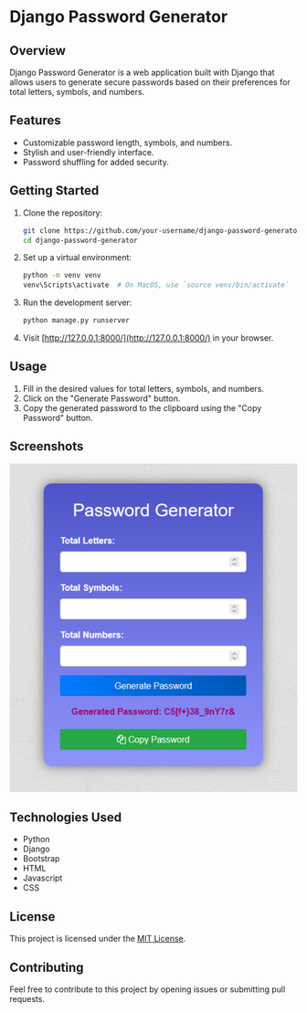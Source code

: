 # Django Password Generator

## Overview

Django Password Generator is a web application built with Django that allows users to generate secure passwords based on their preferences for total letters, symbols, and numbers.

## Features

- Customizable password length, symbols, and numbers.
- Stylish and user-friendly interface.
- Password shuffling for added security.

## Getting Started

1. Clone the repository:

   ```bash
   git clone https://github.com/your-username/django-password-generator.git
   cd django-password-generator
   ```

2. Set up a virtual environment:

   ```bash
   python -m venv venv
   venv\Scripts\activate  # On MacOS, use `source venv/bin/activate`
   ```

3. Run the development server:

   ```bash
   python manage.py runserver
   ```

4. Visit [http://127.0.0.1:8000/](http://127.0.0.1:8000/) in your browser.

## Usage

1. Fill in the desired values for total letters, symbols, and numbers.
2. Click on the "Generate Password" button.
3. Copy the generated password to the clipboard using the "Copy Password" button.

## Screenshots

![Password Generator ScreenShot](https://github.com/Ishfaqdev/password_generator/blob/main/screenshots/password.png?raw=true)

## Technologies Used

- Python
- Django
- Bootstrap
- HTML
- Javascript
- CSS

## License

This project is licensed under the [MIT License](LICENSE).

## Contributing

Feel free to contribute to this project by opening issues or submitting pull requests.

